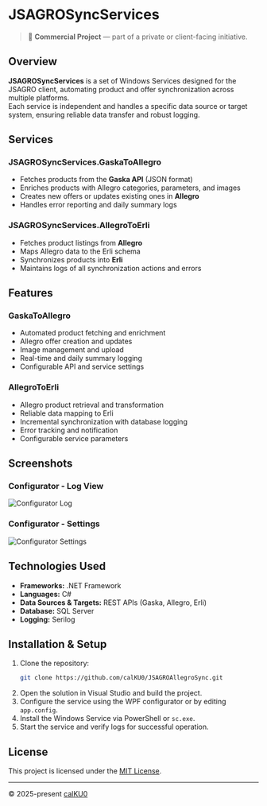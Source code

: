 # JSAGROSyncServices

> 💼 **Commercial Project** — part of a private or client-facing initiative.

## Overview

**JSAGROSyncServices** is a set of Windows Services designed for the JSAGRO client, automating product and offer synchronization across multiple platforms.  
Each service is independent and handles a specific data source or target system, ensuring reliable data transfer and robust logging.

## Services

### JSAGROSyncServices.GaskaToAllegro

- Fetches products from the **Gaska API** (JSON format)
- Enriches products with Allegro categories, parameters, and images
- Creates new offers or updates existing ones in **Allegro**
- Handles error reporting and daily summary logs

### JSAGROSyncServices.AllegroToErli

- Fetches product listings from **Allegro**
- Maps Allegro data to the Erli schema
- Synchronizes products into **Erli**
- Maintains logs of all synchronization actions and errors

## Features

### GaskaToAllegro

- Automated product fetching and enrichment
- Allegro offer creation and updates
- Image management and upload
- Real-time and daily summary logging
- Configurable API and service settings

### AllegroToErli

- Allegro product retrieval and transformation
- Reliable data mapping to Erli
- Incremental synchronization with database logging
- Error tracking and notification
- Configurable service parameters

## Screenshots

### Configurator - Log View

![Configurator Log](./Screenshots/log_view.png)

### Configurator - Settings

![Configurator Settings](./Screenshots/settings_view.png)

## Technologies Used

- **Frameworks:** .NET Framework
- **Languages:** C#
- **Data Sources & Targets:** REST APIs (Gaska, Allegro, Erli)
- **Database:** SQL Server
- **Logging:** Serilog

## Installation & Setup

1. Clone the repository:
   ```bash
   git clone https://github.com/calKU0/JSAGROAllegroSync.git
   ```
2. Open the solution in Visual Studio and build the project.
3. Configure the service using the WPF configurator or by editing `app.config`.
4. Install the Windows Service via PowerShell or `sc.exe`.
5. Start the service and verify logs for successful operation.

## License

This project is licensed under the [MIT License](LICENSE).

---

© 2025-present [calKU0](https://github.com/calKU0)

